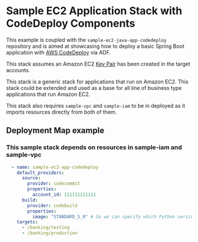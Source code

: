 # Sample EC2 Application Stack with CodeDeploy Components

This example is coupled with the `sample-ec2-java-app-codedeploy` repository and
is aimed at showcasing how to deploy a basic Spring Boot application with
[AWS CodeDeploy](https://docs.aws.amazon.com/codedeploy/latest/userguide/welcome.html)
via ADF.

This stack assumes an Amazon EC2
[Key Pair](https://docs.aws.amazon.com/AWSEC2/latest/UserGuide/ec2-key-pairs.html)
has been created in the target accounts.

This stack is a generic stack for applications that run on Amazon EC2.
This stack could be extended and used as a base for all line of business type
applications that run Amazon EC2.

This stack also requires `sample-vpc` and `sample-iam` to be in deployed as it
imports resources directly from both of them.

## Deployment Map example

### This sample stack depends on resources in sample-iam and sample-vpc

```yaml
  - name: sample-ec2-app-codedeploy
    default_providers:
      source:
        provider: codecommit
        properties:
          account_id: 111111111111
      build:
        provider: codebuild
        properties:
          image: "STANDARD_5_0" # So we can specify which Python version we need
    targets:
      - /banking/testing
      - /banking/production
```
